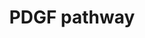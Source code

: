 ---
annotations:
- type: Disease Ontology
  value: cancer
- type: Pathway Ontology
  value: Jak-Stat signaling pathway
- type: Pathway Ontology
  value: platelet-derived growth factor signaling pathway
authors:
- Amanzo
- MaintBot
- Mkutmon
- Egonw
- Khanspers
- Zari
- AlexanderPico
- Eweitz
description: PDGF belongs to the PDGF/VEGF (vascular endothelial growth factor) family,
  which is characterized by eight strictly conserved cysteine residues with similar
  spacing in between (Joukov et al., 1997; Heldin and Westermark, 1999). The A-, B-,
  C-, and D-chain genes of PDGF are localized to the chromosomes 7p22, 22q13, 4q31,
  and 11q22, respectively, and their expression is independently regulated. Two forms
  of the PDGF A-chain, containing 196 and 211 amino acid residues resulting from differential
  splicing of the transcript, are synthesized, dimerized, proteolytically processed
  in the Nterminus, and secreted from the cell as a ~30 kDa dimer. The PDGF B chain
  encoding 241 amino acid residues is dimerized, processed by additional proteolysis,
  and secreted as a 24 kDa dimer. The homodimers PDGF AA, BB, and the heterodimer
  AB contain three intrachain disulfide bonds made between the 1st.   Proteins on
  this pathway have targeted assays available via the [https://assays.cancer.gov/available_assays?wp_id=WP2526
  CPTAC Assay Portal]
last-edited: 2022-02-26
organisms:
- Homo sapiens
redirect_from:
- /index.php/Pathway:WP2526
- /instance/WP2526
schema-jsonld:
- '@context': https://schema.org/
  '@id': https://wikipathways.github.io/pathways/WP2526.html
  '@type': Dataset
  creator:
    '@type': Organization
    name: WikiPathways
  description: PDGF belongs to the PDGF/VEGF (vascular endothelial growth factor)
    family, which is characterized by eight strictly conserved cysteine residues with
    similar spacing in between (Joukov et al., 1997; Heldin and Westermark, 1999).
    The A-, B-, C-, and D-chain genes of PDGF are localized to the chromosomes 7p22,
    22q13, 4q31, and 11q22, respectively, and their expression is independently regulated.
    Two forms of the PDGF A-chain, containing 196 and 211 amino acid residues resulting
    from differential splicing of the transcript, are synthesized, dimerized, proteolytically
    processed in the Nterminus, and secreted from the cell as a ~30 kDa dimer. The
    PDGF B chain encoding 241 amino acid residues is dimerized, processed by additional
    proteolysis, and secreted as a 24 kDa dimer. The homodimers PDGF AA, BB, and the
    heterodimer AB contain three intrachain disulfide bonds made between the 1st.   Proteins
    on this pathway have targeted assays available via the [https://assays.cancer.gov/available_assays?wp_id=WP2526
    CPTAC Assay Portal]
  keywords:
  - PI3K
  - (cPLA2)
  - Cyclic AMP
  - (ARF1P2)
  - MP2K1
  - g
  - (cAMP)
  - Ca2+
  - h
  - IkB alpha
  - GRB2
  - NFKB1
  - IP3
  - JAK1
  - Ca
  - H+
  - (JNK1)
  - PDGFB
  - SRF
  - l
  - SHC1
  - PLA2G4A
  - MAP3K1
  - TIAM1
  - n
  - '[Ca2+]i'
  - D
  - MAPK3
  - Stress Fibers
  - COX2
  - (Ras)
  - c-Fos
  - Na
  - e
  - Na+/H+
  - Arachidonic acid
  - A
  - and Adhesion
  - PAK1
  - (PTN11)
  - (c-Jun)
  - PDGFRB
  - PIP2[4',5']
  - SH-PTP2
  - x
  - F
  - SOS1
  - MAPK1
  - (PGI2)
  - Vav1
  - ELK1
  - RAF1
  - Degradation
  - N-WASP
  - Por1
  - Vav2
  - IKK
  - Phospholipid
  - G
  - CDC42
  - Filopodia
  - Formation
  - STAT3
  - Pathway
  - STAT1
  - Cell proliferation
  - DAG
  - P
  - a
  - Rac1
  - Prostaglandin I2
  - PLCG1
  - AP-1
  - Lamellipodia
  - (MEKK1)
  - Akt
  - RhoA
  - MAP2K4
  - (containing arachidonic acid)
  - (JNKK1)
  - r
  - (MEK 1)
  - Cell Migration
  - c-Src
  - Actin,
  - RASA1(GAP)
  - H-Ras-1
  - c
  - MAPK8
  license: CC0
  name: PDGF pathway
seo: CreativeWork
title: PDGF pathway
wpid: WP2526
---